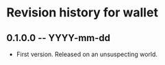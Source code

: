 # Revision history for wallet

## 0.1.0.0 -- YYYY-mm-dd

* First version. Released on an unsuspecting world.
